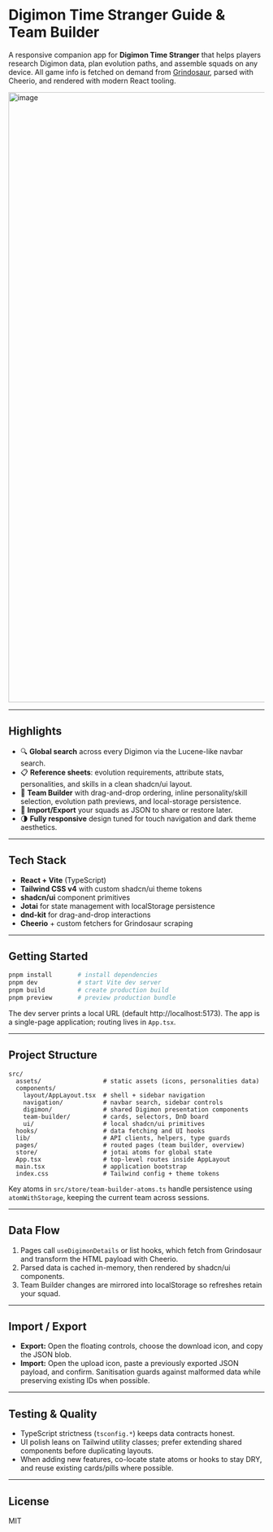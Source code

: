 # Digimon Time Stranger Guide & Team Builder

A responsive companion app for **Digimon Time Stranger** that helps players research Digimon data, plan evolution paths, and assemble squads on any device. All game info is fetched on demand from [Grindosaur](https://www.grindosaur.com/en/games/digimon-story-time-stranger/digimon/), parsed with Cheerio, and rendered with modern React tooling.

<img width="1200" alt="image" src="https://github.com/user-attachments/assets/a0c180c9-c426-48ab-a5e0-3549c94fb721" />

---

## Highlights

- 🔍 **Global search** across every Digimon via the Lucene-like navbar search.
- 📋 **Reference sheets**: evolution requirements, attribute stats, personalities, and skills in a clean shadcn/ui layout.
- 🧩 **Team Builder** with drag-and-drop ordering, inline personality/skill selection, evolution path previews, and local-storage persistence.
- 🔁 **Import/Export** your squads as JSON to share or restore later.
- 🌗 **Fully responsive** design tuned for touch navigation and dark theme aesthetics.

---

## Tech Stack

- **React + Vite** (TypeScript)
- **Tailwind CSS v4** with custom shadcn/ui theme tokens
- **shadcn/ui** component primitives
- **Jotai** for state management with localStorage persistence
- **dnd-kit** for drag-and-drop interactions
- **Cheerio** + custom fetchers for Grindosaur scraping

---

## Getting Started

```bash
pnpm install       # install dependencies
pnpm dev           # start Vite dev server
pnpm build         # create production build
pnpm preview       # preview production bundle
```

The dev server prints a local URL (default http://localhost:5173). The app is a single-page application; routing lives in `App.tsx`.

---

## Project Structure

```
src/
  assets/                 # static assets (icons, personalities data)
  components/
    layout/AppLayout.tsx  # shell + sidebar navigation
    navigation/           # navbar search, sidebar controls
    digimon/              # shared Digimon presentation components
    team-builder/         # cards, selectors, DnD board
    ui/                   # local shadcn/ui primitives
  hooks/                  # data fetching and UI hooks
  lib/                    # API clients, helpers, type guards
  pages/                  # routed pages (team builder, overview)
  store/                  # jotai atoms for global state
  App.tsx                 # top-level routes inside AppLayout
  main.tsx                # application bootstrap
  index.css               # Tailwind config + theme tokens
```

Key atoms in `src/store/team-builder-atoms.ts` handle persistence using `atomWithStorage`, keeping the current team across sessions.

---

## Data Flow

1. Pages call `useDigimonDetails` or list hooks, which fetch from Grindosaur and transform the HTML payload with Cheerio.
2. Parsed data is cached in-memory, then rendered by shadcn/ui components.
3. Team Builder changes are mirrored into localStorage so refreshes retain your squad.

---

## Import / Export

- **Export:** Open the floating controls, choose the download icon, and copy the JSON blob.
- **Import:** Open the upload icon, paste a previously exported JSON payload, and confirm. Sanitisation guards against malformed data while preserving existing IDs when possible.

---

## Testing & Quality

- TypeScript strictness (`tsconfig.*`) keeps data contracts honest.
- UI polish leans on Tailwind utility classes; prefer extending shared components before duplicating layouts.
- When adding new features, co-locate state atoms or hooks to stay DRY, and reuse existing cards/pills where possible.

---

## License

MIT
